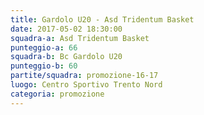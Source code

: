 ```yaml
---
title: Gardolo U20 - Asd Tridentum Basket
date: 2017-05-02 18:30:00
squadra-a: Asd Tridentum Basket
punteggio-a: 66
squadra-b: Bc Gardolo U20
punteggio-b: 60
partite/squadra: promozione-16-17
luogo: Centro Sportivo Trento Nord
categoria: promozione
---
```

